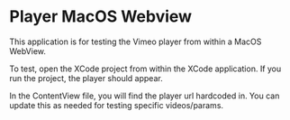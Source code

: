 # Player MacOS Webview

This application is for testing the Vimeo player from within a MacOS WebView.

To test, open the XCode project from within the XCode application. If you run the project, the player should appear.

In the ContentView file, you will find the player url hardcoded in. You can update this as needed for testing specific videos/params.